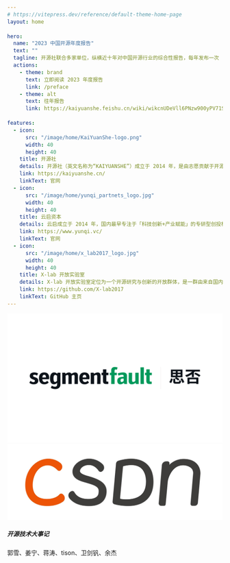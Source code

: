 ```yaml
---
# https://vitepress.dev/reference/default-theme-home-page
layout: home

hero:
  name: "2023 中国开源年度报告"
  text: ""
  tagline: 开源社联合多家单位，纵横近十年对中国开源行业的综合性报告，每年发布一次
  actions:
    - theme: brand
      text: 立即阅读 2023 年度报告
      link: /preface
    - theme: alt
      text: 往年报告
      link: https://kaiyuanshe.feishu.cn/wiki/wikcnUDeVll6PNzw900yPV71Sxd

features:
  - icon:
      src: "/image/home/KaiYuanShe-logo.png"
      width: 40
      height: 40
    title: 开源社
    details: 开源社（英文名称为“KAIYUANSHE”）成立于 2014 年，是由志愿贡献于开源事业的个人志愿者，依 “贡献、共识、共治” 原则所组成的开源社区。开源社始终维持 “厂商中立、公益、非营利” 的理念，以 “立足中国、贡献全球，推动开源成为新时代的生活方式” 为愿景，以 “开源治理、国际接轨、社区发展、项目孵化” 为使命，旨在共创健康可持续发展的开源生态体系。
    link: https://kaiyuanshe.cn/
    linkText: 官网
  - icon:
      src: "/image/home/yunqi_partnets_logo.jpg"
      width: 40
      height: 40
    title: 云启资本
    details: 云启成立于 2014 年，国内最早专注于「科技创新+产业赋能」的专研型创投机构，投资范围覆盖前沿科技、先进制造、企业软件、产业供应链科技等赛道，多次蝉联清科、投中、36 氪等「中国最佳早期投资机构 TOP 10」。作为早期领投方，云启已投资了 170 多家优秀创业公司，其中 30 多家已成长为行业领头羊企业，包括 360 数科(NASDAQ:QFIN)、英科医疗(SZ:300677)、英科再生(SH:688087)、酷家乐、百布、元戎启行、MiniMax、擎朗智能、 XTransfer、环世物流、德风科技等优秀科技公司。同时，云启持续参与共创开源生态，领投了 PingCAP, Zilliz, Jina AI, RisingWave, TabbyML 等多家开源企业，并于 2021、2022、2023 年联合开源社出品中国开源年度报告商业化篇。
    link: https://www.yunqi.vc/
    linkText: 官网
  - icon:
      src: "/image/home/x_lab2017_logo.jpg"
      width: 40
      height: 40
    title: X-lab 开放实验室
    details: X-lab 开放实验室定位为一个开源研究与创新的开放群体，是一群由来自国内外著名高校、创业公司、部分互联网与IT企业的专家学者与工程师所构成，聚焦于开源软件产业开放式创新的共同体。专业背景包括计算机科学、软件工程、数据科学、工商管理学、社会学、经济学等跨学科领域，长期思考并实践开源战略、开源测量学、开源数字生态系统等主题。目前已在包括开源治理标准制定、开源社区行为度量与分析、开源社区流程自动化、开源全域数据治理与洞察等方面做出了较有影响力的工作。
    link: https://github.com/X-lab2017
    linkText: GitHub 主页
---
```


<script setup>
import { withBase } from 'vitepress'
import {
  VPTeamPage,
  VPTeamPageTitle,
  VPTeamMembers,
  VPTeamPageSection
} from 'vitepress/theme'

// 召集人
const convener = [
    {
    avatar: withBase('/image/home/avatar/王伟.jpg'),
    name: '王伟',
  },

]

// 大事记篇
const memorabiliaMembers = [
  {
    avatar: withBase('/image/home/avatar/袁滚滚.jpg'),
    name: '袁滚滚',
    title: `开源技术和商业大事记`,
  },
  {
    avatar: withBase('/image/home/avatar/王蓉.jpg'),
    name: '王蓉',
    title: '开源技术大事记',
  },
  {
    avatar: withBase('/image/home/avatar/庄表伟.jpg'),
    name: '庄表伟',
    title: '开源生态大事记、开源榜单与报告汇总',
  },
  {
    avatar: withBase('/image/home/avatar/刘天栋.jpg'),
    name: '刘天栋',
    title: '开源治理大事记、开源安全大事记',
  },
  {
    avatar: withBase('/image/home/avatar/梁尧.jpg'),
    name: '梁尧',
    title: '开源安全大事记',
  },
  {
    avatar: withBase('/image/home/avatar/INP.jpg'),
    name: 'INP',
    title: '开源商业大事记',
  },
  {
    avatar: withBase('/image/home/avatar/李明康.jpg'),
    name: '李明康',
    title: '开源教育大事',
  },
]

// 数据篇
const dataPieceMembers = [
  {
    avatar: withBase('/image/home/avatar/王婕.jpg'),
    name: '王婕',
    title: '宏观洞察',
  },
  {
    avatar: withBase('/image/home/avatar/黄温瑞.jpg'),
    name: '黄温瑞',
    title: '宏观洞察',
  },
  {
    avatar: withBase('/image/home/avatar/唐烨男.png'),
    name: '唐烨男',
    title: 'OpenRank 排行榜',
  },
  {
    avatar: withBase('/image/home/avatar/赵生宇.jpg'),
    name: '赵生宇',
    title: 'OpenRank 排行榜、案例分析',
  },
  {
    avatar: withBase('/image/home/avatar/伍泰炜.jpg'),
    name: '伍泰炜',
    title: '企业洞察',
  },
  {
    avatar: withBase('/image/home/avatar/宁志成.jpg'),
    name: '宁志成',
    title: '企业洞察',
  },
  {
    avatar: withBase('/image/home/avatar/夏小雅.jpg'),
    name: '夏小雅',
    title: '基金会洞察',
  },
  {
    avatar: withBase('/image/home/avatar/张欣然.jpg'),
    name: '张欣然',
    title: '基金会洞察',
  },
  {
    avatar: withBase('/image/home/avatar/韩凡宇.jpg'),
    name: '韩凡宇',
    title: '技术领域洞察、开源项目洞察',
  },
  {
    avatar: withBase('/image/home/avatar/娄泽华.jpg'),
    name: '娄泽华',
    title: '技术领域洞察、开源项目洞察',
  },
  {
    avatar: withBase('/image/home/avatar/朱志炜.jpg'),
    name: '朱志炜',
    title: '开源项目洞察',
  },
  {
    avatar: withBase('/image/home/avatar/毕枫林.jpg'),
    name: '毕枫林',
    title: '开发者洞察',
  },
  {
    avatar: withBase('/image/home/avatar/张翔宇.jpg'),
    name: '张翔宇',
    title: '开发者洞察',
  },
  {
    avatar: withBase('/image/home/avatar/李鸿斌.jpg'),
    name: '李鸿斌',
    title: '开发者洞察',
  },
]

// 商业篇
const commercializationMembers = [
  {
    avatar: withBase('/image/home/avatar/云启资本.jpg'),
    name: '云启资本',
  },
];

// 问卷设计
const questionnaireDesignMembers = [
  {
    avatar: withBase('/image/home/avatar/王婕.jpg'),
    name: '王婕',
  },
];

// 整体报告汇总/编辑
const copyreaders = [
  {
    avatar: withBase('/image/home/avatar/王婕.jpg'),
    name: '王婕',
  },
  {
    avatar: withBase('/image/home/avatar/刘天栋.jpg'),
    name: '刘天栋',
  },
  {
    avatar: withBase('/image/home/avatar/丁文昊.png'),
    name: '丁文昊',
  },
  
];

// 设计/排版
// const artWorkers = []

</script>

<VPTeamPageTitle>
  <template #title>合作媒体</template>
</VPTeamPageTitle>

<div :style="{display: 'flex', width: '100%'}">
  <img :style="{display: 'flex', width: '50%', objectFit: 'contain'}" src="/image/home/sf_logo.png"/>
  <img :style="{display: 'flex', width: '50%', objectFit: 'contain'}" src="/image/home/csdn_logo.jpg"/>
</div>

<VPTeamPage>
  <VPTeamPageTitle>
    <template #title>编写团队</template>
  </VPTeamPageTitle>
  <VPTeamPageSection v-if="convener">
    <template #title>召集人</template>
    <template #members>
      <VPTeamMembers size="small" :members="convener" />
    </template>
  </VPTeamPageSection>
  <VPTeamPageSection v-if="memorabiliaMembers">
    <h5>开源技术大事记</h5>
    <template #title>开源大事记</template>
    <template #members>
      <VPTeamMembers size="small" :members="memorabiliaMembers" />
    </template>
  </VPTeamPageSection>
  <VPTeamPageSection v-if="dataPieceMembers">
    <template #title>数据篇</template>
    <template #members>
      <VPTeamMembers size="small" :members="dataPieceMembers" />
    </template>
  </VPTeamPageSection>
  <VPTeamPageSection v-if="commercializationMembers">
    <template #title>商业化篇</template>
    <template #members>
      <VPTeamMembers size="small" :members="commercializationMembers" />
    </template>
  </VPTeamPageSection>
  <VPTeamPageSection v-if="questionnaireDesignMembers">
    <template #title>问卷篇</template>
    <template #members>
      <VPTeamMembers size="small" :members="questionnaireDesignMembers" />
    </template>
  </VPTeamPageSection>
  <VPTeamPageSection v-if="copyreaders">
    <template #title>整体报告汇总/编辑</template>
    <template #members>
      <VPTeamMembers size="small" :members="copyreaders" />
    </template>
  </VPTeamPageSection>
  <VPTeamPageSection v-if="artWorkers">
    <template #title>设计/排版</template>
    <template #members>
      <VPTeamMembers size="small" :members="artWorkers" />
    </template>
  </VPTeamPageSection>
</VPTeamPage>

<VPTeamPageTitle>
  <template #title>点评专家</template>
  <template #lead>
    （按姓氏字母顺序列名）
  </template>
</VPTeamPageTitle>

<p :style="{fontSize: '1.5rem', textAlign: 'center'}">郭雪、姜宁、蒋涛、tison、卫剑钒、余杰</p>

